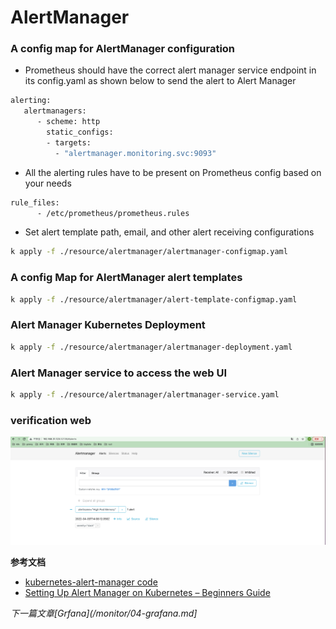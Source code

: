 # AlertManager

### A config map for AlertManager configuration

- Prometheus should have the correct alert manager service endpoint in its config.yaml as shown below to send the alert to Alert Manager

```bash
alerting:
   alertmanagers:
      - scheme: http
        static_configs:
        - targets:
          - "alertmanager.monitoring.svc:9093"
```

- All the alerting rules have to be present on Prometheus config based on your needs

```bash
rule_files:
      - /etc/prometheus/prometheus.rules
```

- Set alert template path, email, and other alert receiving configurations

```bash
k apply -f ./resource/alertmanager/alertmanager-configmap.yaml
```

### A config Map for AlertManager alert templates

```bash
k apply -f ./resource/alertmanager/alert-template-configmap.yaml
```

### Alert Manager Kubernetes Deployment

```bash
k apply -f ./resource/alertmanager/alertmanager-deployment.yaml
```

### Alert Manager service to access the web UI

```bash
k apply -f ./resource/alertmanager/alertmanager-service.yaml
```

### verification web

![alertmanager web](/shot_screen/monitoring/alertmanager-web.png)


**参考文档**

- [kubernetes-alert-manager code](https://github.com/bibinwilson/kubernetes-alert-manager)
- [Setting Up Alert Manager on Kubernetes – Beginners Guide](https://devopscube.com/alert-manager-kubernetes-guide/)


*下一篇文章[Grfana](/monitor/04-grafana.md]*